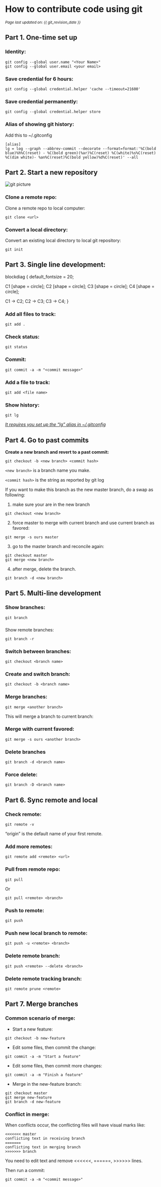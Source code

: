 # How to contribute code using git
<small><i>Page last updated on: {{ git_revision_date }}</i></small>

## Part 1. One-time set up

### Identity:
```
git config --global user.name "<Your Name>"  
git config --global user.email <your email>
```

### Save credential for 6 hours:
```
git config --global credential.helper 'cache --timeout=21600'
```

### Save credential permanently:
```
git config --global credential.helper store
```

### Alias of showing git history:
Add this to ~/.gitconfig

```
[alias]
lg = log --graph --abbrev-commit --decorate --format=format:'%C(bold blue)%h%C(reset) - %C(bold green)(%ar)%C(reset) %C(white)%s%C(reset) %C(dim white)- %an%C(reset)%C(bold yellow)%d%C(reset)' --all
```

## Part 2. Start a new repository

![git picture](img/git.png)

### Clone a remote repo:
Clone a remote repo to local computer:
```
git clone <url>
```

### Convert a local directory:
Convert an existing local directory to local git repository:
```
git init
```

## Part 3. Single line development:

blockdiag {
default_fontsize = 20;

C1 [shape = circle];
C2 [shape = circle];
C3 [shape = circle];
C4 [shape = circle];

C1 -> C2;
C2 -> C3;
C3 -> C4;
}


### Add all files to track:
```
git add .
```

### Check status:
```
git status
```

### Commit:
```
git commit -a -m "<commit message>"
```

### Add a file to track:
```
git add <file name>
```

### Show history:
```
git lg
```
*[It requires you set up the “lg” alias in ~/.gitconfig](#alias-of-showing-git-history)*

## Part 4. Go to past commits

**Create a new branch and revert to a past commit:**
```
git checkout -b <new branch> <commit hash>
```

```<new branch>``` is a branch name you make.

```<commit hash>``` is the string as reported by git log

If you want to make this branch as the new master branch, do a swap as following:

1. make sure your are in the new branch
```
git checkout <new branch>
```

2. force master to merge with current branch and use current branch as favored:
```
git merge -s ours master
```

3. go to the master branch and reconcile again:
```
git checkout master
git merge <new branch>
```

4. after merge, delete the branch.
```
git branch -d <new branch>
```

## Part 5. Multi-line development
### Show branches:
```
git branch
```

###
Show remote branches:
```
git branch -r
```

### Switch between branches:
```
git checkout <branch name>
```

### Create and switch branch:
```
git checkout -b <branch name>
```

### Merge branches:
```
git merge <another branch>
```

This will merge a branch to current branch:

### Merge with current favored:
```
git merge -s ours <another branch>
```

### Delete branches
```
git branch -d <branch name>
```

### Force delete:
```
git branch -D <branch name>
```

## Part 6. Sync remote and local

### Check remote:
```
git remote -v
```
“origin” is the default name of your first remote.

### Add more remotes:
```
git remote add <remote> <url>
```

### Pull from remote repo:
```
git pull
```
Or
```
git pull <remote> <branch>
```

### Push to remote:
```
git push
```

### Push new local branch to remote:
```
git push -u <remote> <branch>
```

### Delete remote branch:
```
git push <remote> --delete <branch>
```

### Delete remote tracking branch:
```
git remote prune <remote>
```

## Part 7. Merge branches
### Common scenario of merge:
* Start a new feature:
```
git checkout -b new-feature
```

* Edit some files, then commit the change:
```
git commit -a -m "Start a feature"  
```

* Edit some files, then commit more changes:
```
git commit -a -m "Finish a feature"  
```

* Merge in the new-feature branch:
```
git checkout master 
git merge new-feature 
git branch -d new-feature
```

### Conflict in merge:
When conflicts occur, the conflicting files will have visual marks like:
```
<<<<<<< master
conflicting text in receiving branch
=======
conflicting text in merging branch
>>>>>>> branch
```

You need to edit text and remove <<<<<<, ======, >>>>>> lines.

Then run a commit:
```
git commit -a -m "<commit message>"
```